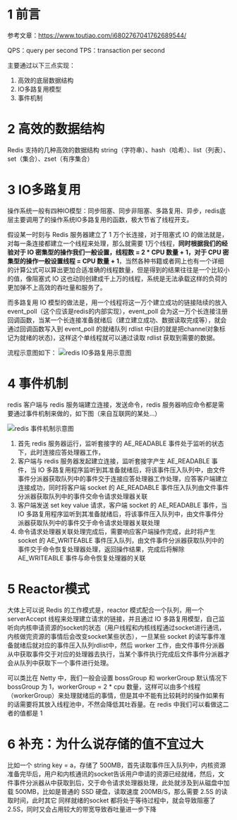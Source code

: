 # 1 前言
参考文章：https://www.toutiao.com/i6802767041762689544/

QPS：query per second
TPS：transaction per second

主要通过以下三点实现：
1. 高效的底层数据结构
2. IO多路复用模型
3. 事件机制

# 2 高效的数据结构
Redis 支持的几种高效的数据结构 string（字符串）、hash（哈希）、list（列表）、set（集合）、zset（有序集合）

# 3 IO多路复用
操作系统一般有四种IO模型：同步阻塞、同步非阻塞、多路复用、异步，redis底层主要调用了的操作系统IO多路复用的函数，极大节省了线程开支。

假设某一时刻与 Redis 服务器建立了 1 万个长连接，对于阻塞式 IO 的做法就是，对每一条连接都建立一个线程来处理，那么就需要 1万个线程，**同时根据我们的经验对于 IO 密集型的操作我们一般设置，线程数 = 2 * CPU 数量 + 1，对于 CPU 密集型的操作一般设置线程 = CPU 数量 + 1**，当然各种书籍或者网上也有一个详细的计算公式可以算出更加合适准确的线程数量，但是得到的结果往往是一个比较小的值，像阻塞式 IO 这也动则创建成千上万的线程，系统是无法承载这样的负荷的更加弹不上高效的吞吐量和服务了。

而多路复用 IO 模型的做法是，用一个线程将这一万个建立成功的链接陆续的放入 event_poll（这个应该是redis的内部实现），event_poll 会为这一万个长连接注册回调函数，当某一个长连接准备就绪后（建立建立成功、数据读取完成等），就会通过回调函数写入到 event_poll 的就绪队列 rdlist 中(目的就是把channel对象标记为就绪的状态)，这样这个单线程就可以通过读取 rdlist 获取到需要的数据。

流程示意图如下：
![redis IO多路复用示意图](https://p1.pstatp.com/large/pgc-image/a2eada5a14e9463185acf22b4b9ae8ef)

# 4 事件机制
redis 客户端与 redis 服务端建立连接，发送命令，redis 服务器响应命令都是需要通过事件机制来做的，如下图（来自互联网的某处...）

![redis 事件机制示意图](https://p9.pstatp.com/large/pgc-image/131366025f844253a98976124973efc6)


1. 首先 redis 服务器运行，监听套接字的 AE_READABLE 事件处于监听的状态下，此时连接应答处理器工作，
2. 客户端与 redis 服务器发起建立连接，监听套接字产生 AE_READABLE 事件，当 IO 多路复用程序监听到其准备就绪后，将该事件压入队列中，由文件事件分派器获取队列中的事件交于连接应答处理器工作处理，应答客户端建立连接成功，同时将客户端 socket 的 AE_READABLE 事件压入队列由文件事件分派器获取队列中的事件交命令请求处理器关联
3. 客户端发送 set key value 请求，客户端 socket 的 AE_READABLE 事件，当 IO 多路复用程序监听到其准备就绪后，将该事件压入队列中，由文件事件分派器获取队列中的事件交于命令请求处理器关联处理
4. 命令请求处理器关联处理完成后，需要响应客户端操作完成，此时将产生 socket 的 AE_WRITEABLE 事件压入队列，由文件事件分派器获取队列中的事件交于命令恢复处理器处理，返回操作结果，完成后将解除 AE_WRITEABLE 事件与命令恢复处理器的关联

# 5 Reactor模式
大体上可以说 Redis 的工作模式是，reactor 模式配合一个队列，用一个 serverAccept 线程来处理建立请求的链接，并且通过 IO 多路复用模型，自己监听向内核申请资源的socket的状态（用户线程和内核线程通过socket进行通讯，内核做完资源的事情后会改变socket某些状态），一旦某些 socket 的读写事件准备就绪后就对应的事件压入队列rdlist中，然后 worker 工作，由文件事件分派器从中获取事件交于对应的处理器去执行，当某个事件执行完成后文件事件分派器才会从队列中获取下一个事件进行处理。

可以类比在 Netty 中，我们一般会设置 bossGroup 和 workerGroup 默认情况下 bossGroup 为 1，workerGroup = 2 * cpu 数量，这样可以由多个线程（workerGroup）来处理就绪后的事情，但是其中不能有比较耗时的操作如果有的话需要将其放入线程池中，不然会降低其吐吞量。在 redis 中我们可以看做这二者的值都是 1

# 6 补充：为什么说存储的值不宜过大

比如一个 string key = a，存储了 500MB，首先读取事件压入队列中，内核资源准备完毕后，用户和内核通讯的socket告诉用户申请的资源已经就绪，然后，文件事件分派器从中获取到后，交于命令请求处理器处理，此处就涉及到从磁盘中加载 500MB，比如是普通的 SSD 硬盘，读取速度 200MB/S，那么需要 2.5S 的读取时间，此时其它 同样就绪的socket 都将处于等待过程中，就会导致阻塞了 2.5S，同时又会占用较大的带宽导致吞吐量进一步下降

